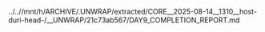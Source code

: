 ../..//mnt/h/ARCHIVE/.UNWRAP/extracted/CORE__2025-08-14__1310__host-duri-head-/__UNWRAP/21c73ab567/DAY9_COMPLETION_REPORT.md